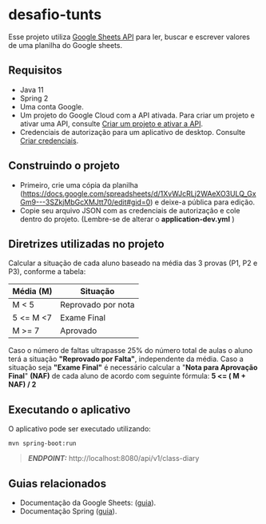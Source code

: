 # desafio-tunts

Esse projeto utiliza [Google Sheets API](https://developers.google.com/sheets/api) para ler,
buscar e escrever valores de uma planilha do Google sheets.

## Requisitos

- Java 11
- Spring 2
- Uma conta Google.
- Um projeto do Google Cloud com a API ativada. Para criar um projeto e ativar uma API,
  consulte [Criar um projeto e ativar a API](https://developers.google.com/workspace/guides/create-project).
- Credenciais de autorização para um aplicativo de desktop.
  Consulte [Criar credenciais](https://developers.google.com/workspace/guides/create-credentials).

## Construindo o projeto

- Primeiro, crie uma cópia da planilha (https://docs.google.com/spreadsheets/d/1XvWJcRLj2WAeXO3ULQ_GxGm9---3SZkjMbGcXMJtt70/edit#gid=0) e deixe-a pública para edição. 
- Copie seu arquivo JSON com as credenciais de autorização e cole dentro do projeto.
(Lembre-se de alterar o **application-dev.yml** )

## Diretrizes utilizadas no projeto

Calcular a situação de cada aluno baseado na média das 3 provas (P1, P2 e P3),
conforme a tabela:

| Média (M) | Situação           |
|-----------|--------------------|
| M < 5     | Reprovado por nota |
| 5 <= M <7 | Exame Final        |
| M >= 7    | Aprovado           |

Caso o número de faltas ultrapasse 25% do número total de aulas o aluno terá a situação **"Reprovado por Falta"**, 
independente da média. Caso a situação seja **"Exame Final"** é necessário calcular a "**Nota para Aprovação Final**" 
**(NAF)** de cada aluno de acordo com seguinte fórmula: **5 <= ( M + NAF) / 2**

## Executando o aplicativo

O aplicativo pode ser executado utilizando:

```shell script
mvn spring-boot:run
```

> **_ENDPOINT:_** http://localhost:8080/api/v1/class-diary

## Guias relacionados

- Documentação da Google Sheets: ([guia](https://developers.google.com/sheets/api/guides/concepts)).
- Documentação Spring ([guia](https://spring.io/)).